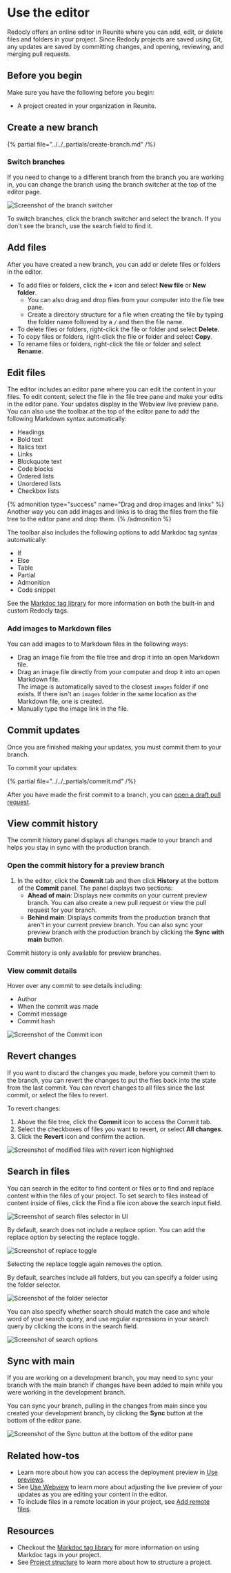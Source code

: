 # Use the editor

Redocly offers an online editor in Reunite where you can add, edit, or delete files and folders in your project.
Since Redocly projects are saved using Git, any updates are saved by committing changes, and opening, reviewing, and merging pull requests.

## Before you begin

Make sure you have the following before you begin:

- A project created in your organization in Reunite.

## Create a new branch

{% partial file="../../_partials/create-branch.md" /%}

### Switch branches

If you need to change to a different branch from the branch you are working in, you can change the branch using the branch switcher at the top of the editor page.

![Screenshot of the branch switcher](../../_partials/images/current-branch.png)

To switch branches, click the branch switcher and select the branch.
If you don't see the branch, use the search field to find it.

## Add files

After you have created a new branch, you can add or delete files or folders in the editor.

- To add files or folders, click the **+** icon and select **New file** or **New folder**.
  - You can also drag and drop files from your computer into the file tree pane.
  - Create a directory structure for a file when creating the file by typing the folder name followed by a `/` and then the file name.
- To delete files or folders, right-click the file or folder and select **Delete**.
- To copy files or folders, right-click the file or folder and select **Copy**.
- To rename files or folders, right-click the file or folder and select **Rename**.

## Edit files

The editor includes an editor pane where you can edit the content in your files.
To edit content, select the file in the file tree pane and make your edits in the editor pane.
Your updates display in the Webview live preview pane.
You can also use the toolbar at the top of the editor pane to add the following Markdown syntax automatically:

- Headings
- Bold text
- Italics text
- Links
- Blockquote text
- Code blocks
- Ordered lists
- Unordered lists
- Checkbox lists

{% admonition type="success" name="Drag and drop images and links" %}
Another way you can add images and links is to drag the files from the file tree to the editor pane and drop them.
{% /admonition %}

The toolbar also includes the following options to add Markdoc tag syntax automatically:

- If
- Else
- Table
- Partial
- Admonition
- Code snippet

See the [Markdoc tag library](https://redocly.com/docs/learn-markdoc/tags/tag-library/) for more information on both the built-in and custom Redocly tags.

### Add images to Markdown files

You can add images to to Markdown files in the following ways:

- Drag an image file from the file tree and drop it into an open Markdown file.
- Drag an image file directly from your computer and drop it into an open Markdown file. \
  The image is automatically saved to the closest `images` folder if one exists. If there isn't an `images` folder in the same location as the Markdown file, one is created.
- Manually type the image link in the file.

## Commit updates

Once you are finished making your updates, you must commit them to your branch.

To commit your updates:

{% partial file="../../_partials/commit.md" /%}

After you have made the first commit to a branch, you can [open a draft pull request](../how-to/open-pull-request.md#open-a-draft-pull-request).

## View commit history

The commit history panel displays all changes made to your branch and helps you stay in sync with the production branch.

### Open the commit history for a preview branch

1. In the editor, click the **Commit** tab and then click **History** at the bottom of the **Commit** panel.
   The panel displays two sections:
   - **Ahead of main**: Displays new commits on your current preview branch.
     You can also create a new pull request or view the pull request for your branch.
   - **Behind main**: Displays commits from the production branch that aren't in your current preview branch.
     You can also sync your preview branch with the production branch by clicking the **Sync with main** button.

Commit history is only available for preview branches.

### View commit details

Hover over any commit to see details including:

- Author
- When the commit was made
- Commit message
- Commit hash

![Screenshot of the Commit icon](./images/editor-commits-history.png)

## Revert changes

If you want to discard the changes you made, before you commit them to the branch, you can revert the changes to put the files back into the state from the last commit.
You can revert changes to all files since the last commit, or select the files to revert.

To revert changes:

1. Above the file tree, click the **Commit** icon to access the Commit tab.
2. Select the checkboxes of files you want to revert, or select **All changes**.
3. Click the **Revert** icon and confirm the action.

![Screenshot of modified files with revert icon highlighted](./images/revert-single-file.png)

## Search in files

You can search in the editor to find content or files or to find and replace content within the files of your project.
To set search to files instead of content inside of files, click the Find a file icon above the search input field.

![Screenshot of search files selector in UI](./images/search-files.png)

By default, search does not include a replace option.
You can add the replace option by selecting the replace toggle.

![Screenshot of replace toggle](./images/replace-toggle.png)

Selecting the replace toggle again removes the option.

By default, searches include all folders, but you can specify a folder using the folder selector.

![Screenshot of the folder selector](./images/folder-selector.png)

You can also specify whether search should match the case and whole word of your search query, and use regular expressions in your search query by clicking the icons in the search field.

![Screenshot of search options](./images/search-options.png)

## Sync with main

If you are working on a development branch, you may need to sync your branch with the main branch if changes have been added to main while you were working in the development branch.

You can sync your branch, pulling in the changes from main since you created your development branch, by clicking the **Sync** button at the bottom of the editor pane.

![Screenshot of the Sync button at the bottom of the editor pane](./images/sync-button.png)

## Related how-tos

- Learn more about how you can access the deployment preview in [Use previews](./use-previews.md).
- See [Use Webview](./use-webview.md) to learn more about adjusting the live preview of your updates as you are editing your content in the editor.
- To include files in a remote location in your project, see [Add remote files](../../setup/how-to/remote-content/index.md).

## Resources

- Checkout the [Markdoc tag library](https://redocly.com/docs/learn-markdoc/tags/tag-library/) for more information on using Markdoc tags in your project.
- See [Project structure](../concepts/project-structure.md) to learn more about how to structure a project.
